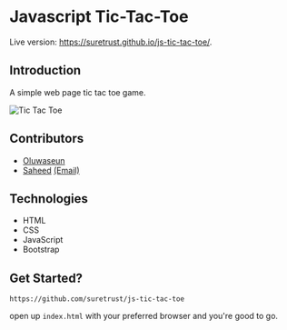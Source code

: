 # Javascript Tic-Tac-Toe

Live version: https://suretrust.github.io/js-tic-tac-toe/.


## Introduction

A simple web page tic tac toe game.

![Tic Tac Toe](https://i.ibb.co/TvmXydP/Screenshot-2020-01-28-at-07-59-33.png )


## Contributors

- [Oluwaseun](https://github.com/bellom)
- [Saheed](https://github.com/suretrust) [(Email)](mailto:saholadele@gmail.com)

## Technologies

- HTML
- CSS
- JavaScript
- Bootstrap

## Get Started?

```https://github.com/suretrust/js-tic-tac-toe```

 open up ```index.html``` with your preferred browser and you're good to go.
